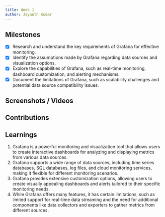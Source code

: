 ```yaml
---
title: Week 1
author: Jayanth Kumar   
---
```


## Milestones
- [x] Research and understand the key requirements of Grafana for effective monitoring.
- [x] Identify the assumptions made by Grafana regarding data sources and visualization options.
- [x] Explore the capabilities of Grafana, such as real-time monitoring, dashboard customization, and alerting mechanisms.
- [x] Document the limitations of Grafana, such as scalability challenges and potential data source compatibility issues.

## Screenshots / Videos 

## Contributions

## Learnings
1. Grafana is a powerful monitoring and visualization tool that allows users to create interactive dashboards for analyzing and displaying metrics from various data sources.
2. Grafana supports a wide range of data sources, including time series databases, SQL databases, log files, and cloud monitoring services, making it flexible for different monitoring scenarios.
3. Grafana provides extensive customization options, allowing users to create visually appealing dashboards and alerts tailored to their specific monitoring needs.
4. While Grafana offers many features, it has certain limitations, such as limited support for real-time data streaming and the need for additional components like data collectors and exporters to gather metrics from different sources.